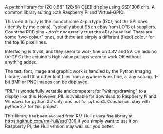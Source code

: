 A python library for I2C 0.96" 128x64 OLED display using SSD1306 chip.
A common library suiting both Raspberry Pi and Virtual-GPIO.

This oled display is the monochrome 4-pin type (I2C), not the SPI ones (identify by more pins).
Typically about $5 on eBay from LOTS of suppliers. Count the PCB pins - don't necessarily trust the eBay headline!
There are some "two-colour" ones, but these are simply a different (fixed) colour for the top 16 pixel lines.

Interfacing is trivial, and they seem to work fine on 3.3V and 5V.
On arduino (V-GPIO) the arduino's high-value pullups seem to work OK without anything added.

The text, font, image and graphic work is handled by the Python Imaging Library,
and ttf or other font files from anywhere work fine, at any scaling. 1-bit BMP or PNG images can be displayed.

"PIL" is wonderfully versatile and competent for "writing/drawing" to a display like this.
However, PIL is available for download to Raspberry Pi and Windows for python 2.7 only, and not for python3.
Conclusion: stay with python 2.7 for this project.

This library has been evolved from RM Hull's very fine library at
https://github.com/rm-hull/ssd1306
If you simply want to use it on Raspberry Pi, the Hull version may well suit you better.
